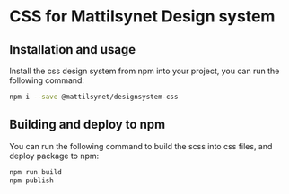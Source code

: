# CSS for Mattilsynet Design system

## Installation and usage

Install the css design system from npm into your project, you can run the following command:

```bash
npm i --save @mattilsynet/designsystem-css
```

## Building and deploy to npm

You can run the following command to build the scss into css files, and deploy package to npm:

```bash
npm run build
npm publish
```
